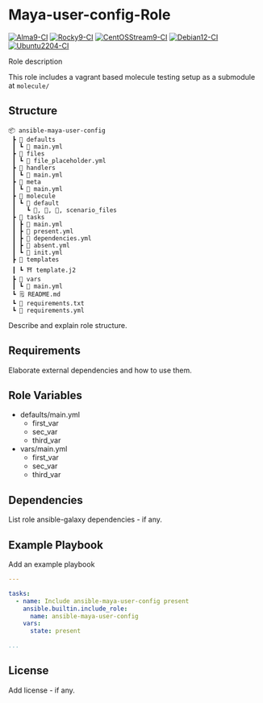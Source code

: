 # Maya-user-config-Role

[![Alma9-CI](https://github.com/philnewm/ansible-maya-user-config/actions/workflows/alma9-ci-caller.yml/badge.svg)](https://github.com/philnewm/ansible-maya-user-config/actions/workflows/alma9-ci-caller.yml)  [![Rocky9-CI](https://github.com/philnewm/ansible-maya-user-config/actions/workflows/rocky9-ci-caller.yml/badge.svg)](https://github.com/philnewm/ansible-maya-user-config/actions/workflows/rocky9-ci-caller.yml)  [![CentOSStream9-CI](https://github.com/philnewm/ansible-maya-user-config/actions/workflows/centosstream9-ci-caller.yml/badge.svg)](https://github.com/philnewm/ansible-maya-user-config/actions/workflows/centosstream9-ci-caller.yml)  [![Debian12-CI](https://github.com/philnewm/ansible-maya-user-config/actions/workflows/debian12-ci-caller.yml/badge.svg)](https://github.com/philnewm/ansible-maya-user-config/actions/workflows/debian12-ci-caller.yml)  [![Ubuntu2204-CI](https://github.com/philnewm/ansible-maya-user-config/actions/workflows/ubuntu2204-ci-caller.yml/badge.svg)](https://github.com/philnewm/ansible-maya-user-config/actions/workflows/ubuntu2204-ci-caller.yml)

Role description

This role includes a vagrant based molecule testing setup as a submodule at `molecule/`

## Structure

```code
📦 ansible-maya-user-config
 ┣ 📂 defaults
 ┃ ┗ 📜 main.yml
 ┣ 📂 files
 ┃ ┗ 📜 file_placeholder.yml
 ┣ 📂 handlers
 ┃ ┗ 📜 main.yml
 ┣ 📂 meta
 ┃ ┗ 📜 main.yml
 ┣ 📂 molecule
 ┃ ┗ 📂 default
 ┃   ┗ 📜, 📜, 📜, scenario_files
 ┣ 📂 tasks
 ┃ ┣ 📜 main.yml
 ┃ ┣ 📜 present.yml
 ┃ ┣ 📜 dependencies.yml
 ┃ ┣ 📜 absent.yml
 ┃ ┗ 📜 init.yml
 ┣ 📂 templates
 ┃ ┗ ⛩️ template.j2
 ┣ 📂 vars
 ┃ ┗ 📜 main.yml
 ┗ 🗒️ README.md
 ┗ 📓 requirements.txt
 ┗ 📓 requirements.yml

```

Describe and explain role structure.

## Requirements

Elaborate external dependencies and how to use them.

## Role Variables

* defaults/main.yml
  * first_var
  * sec_var
  * third_var
* vars/main.yml
  * first_var
  * sec_var
  * third_var

## Dependencies

List role ansible-galaxy dependencies - if any.

## Example Playbook

Add an example playbook

```yaml
---

tasks:
  - name: Include ansible-maya-user-config present
    ansible.builtin.include_role:
      name: ansible-maya-user-config
    vars:
      state: present

...
```

## License

Add license - if any.
